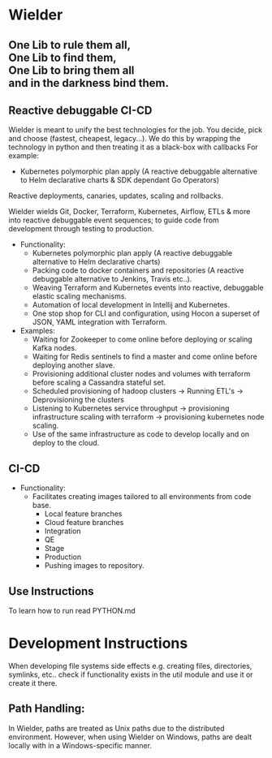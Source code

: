 
Wielder
=

<h2> 
One Lib to rule them all,<br>
One Lib to find them,<br>
One Lib to bring them all<br>  
and in the darkness bind them.  
</h2>

Reactive debuggable CI-CD
-
Wielder is meant to unify the best technologies for the job.
You decide, pick and choose (fastest, cheapest, legacy...).
We do this by wrapping the technology in python and then treating it as a black-box with callbacks 
For example:
* Kubernetes polymorphic plan apply (A reactive debuggable alternative to Helm declarative charts & SDK dependant Go Operators)

Reactive deployments, canaries, updates, scaling and rollbacks.

Wielder wields Git, Docker, Terraform, Kubernetes, Airflow, ETLs & more into reactive debuggable event sequences; 
to guide code from development through testing to production. 

* Functionality:
    * Kubernetes polymorphic plan apply (A reactive debuggable alternative to Helm declarative charts)
    * Packing code to docker containers and repositories (A reactive debuggable alternative to Jenkins, Travis etc..).
    * Weaving Terraform and Kubernetes events into reactive, debuggable elastic scaling mechanisms. 
    * Automation of local development in Intellij and Kubernetes.
    * One stop shop for CLI and configuration, using Hocon a superset of JSON, YAML integration with Terraform.
* Examples:
    * Waiting for Zookeeper to come online before deploying or scaling Kafka nodes.
    * Waiting for Redis sentinels to find a master and come online before deploying another slave.
    * Provisioning additional cluster nodes and volumes with terraform before scaling a Cassandra stateful set.
    * Scheduled provisioning of hadoop clusters -> Running ETL's -> Deprovisioning the clusters
    * Listening to Kubernetes service throughput -> provisioning infrastructure scaling with terraform -> provisioning kubernetes node scaling.
    * Use of the same infrastructure as code to develop locally and on deploy to the cloud.


CI-CD
-

* Functionality:
    * Facilitates creating images tailored to all environments from code base.
        * Local feature branches
        * Cloud feature branches
        * Integration
        * QE
        * Stage
        * Production
        * Pushing images to repository.


Use Instructions
-
To learn how to run read PYTHON.md

Development Instructions
=
When developing file systems side effects e.g. creating files, directories, symlinks, etc..
check if functionality exists in the util module and use it or create it there.

Path Handling:
-
In Wielder, paths are treated as Unix paths due to the distributed environment.
However, when using Wielder on Windows, paths are dealt locally with in a Windows-specific manner.

